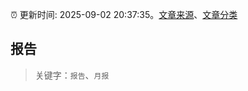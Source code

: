 :alarm_clock: 更新时间: 2025-09-02 20:37:35。[文章来源](/README.md)、[文章分类](/TAGS.md)

## 报告


> 关键字：`报告`、`月报`



